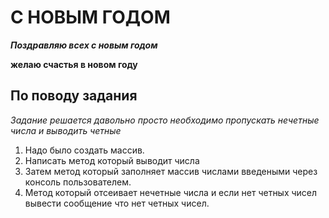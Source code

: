 C НОВЫМ ГОДОМ
=============
***Поздравляю всех с новым годом***

**желаю счастья в новом году**

По поводу задания
------------
*Задание решается давольно просто необходимо пропускать нечетные числа и выводить четные*

1. Надо было создать массив.
2. Написать метод который выводит числа
3. Затем метод который заполняет массив числами введеными через консоль пользователем.
4. Метод который отсеивает нечетные числа и если нет четных чисел вывести сообщение что нет четных чисел.
